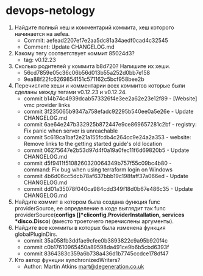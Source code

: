# devops-netology
1. Найдите полный хеш и комментарий коммита, хеш которого начинается на aefea.
    * Commit: aefead2207ef7e2aa5dc81a34aedf0cad4c32545
    * Comment: Update CHANGELOG.md
1. Какому тегу соответствует коммит 85024d3?
    * tag: v0.12.23
1. Сколько родителей у коммита b8d720? Напишите их хеши.
    * 56cd7859e05c36c06b56d013b55a252d0bb7e158
    * 9ea88f22fc6269854151c571162c5bcf958bee2b
1. Перечислите хеши и комментарии всех коммитов которые были сделаны между тегами v0.12.23 и v0.12.24.
    *	commit b14b74c4939dcab573326f4e3ee2a62e23e12f89 - [Website] vmc provider links
    *	commit 3f235065b9347a758efadc92295b540ee0a5e26e - Update CHANGELOG.md
    *	commit 6ae64e247b332925b872447e9ce869657281c2bf - registry: Fix panic when server is unreachable
    *	commit 5c619ca1baf2e21a155fcdb4c264cc9e24a2a353 - website: Remove links to the getting started guide's old location
    *	commit 06275647e2b53d97d4f0a19a0fec11f6d69820b5 - Update CHANGELOG.md
    *	commit d5f9411f5108260320064349b757f55c09bc4b80 - command: Fix bug when using terraform login on Windows
    *	commit 4b6d06cc5dcb78af637bbb19c198faff37a066ed - Update CHANGELOG.md
    *	commit dd01a35078f040ca984cdd349f18d0b67e486c35 - Update CHANGELOG.md
1. Найдите коммит в котором была создана функция func providerSource, ее определение в коде выглядит так func providerSource(__configs []*cliconfig.ProviderInstallation, services *disco.Disco__) (вместо троеточего перечислены аргументы).
1. Найдите все коммиты в которых была изменена функция globalPluginDirs.
    * commit 35a058fb3ddfae9cfee0b3893822c9a95b920f4c
    * commit c0b17610965450a89598da491ce9b6b5cbd6393f
    * commit 8364383c359a6b738a436d1b7745ccdce178df47
1. Кто автор функции synchronizedWriters?
    * Author: Martin Atkins <mart@degeneration.co.uk>
